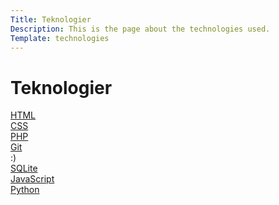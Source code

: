 ```yaml
---
Title: Teknologier
Description: This is the page about the technologies used. 
Template: technologies
---
```



Teknologier
==========================

<div class="box html">
<i class="fab fa-html5"></i>
<a href="technology/html">HTML</a>
</div>

<div class="box css">
<i class="fab fa-css3-alt"></i>
<a href="technology/css">CSS</a>
</div>

<!-- ROW 3-->
<div class="box php">
<i class="fab fa-php"></i>
<a href="technology/php">PHP</a>
</div>

<div class="box git">
<i class="fab fa-git-square"></i>
<a href="technology/git">Git</a>
</div>

<div class="box extra">
<i class="fas fa-coffee"></i>
:)
</div>

<!-- ROW 4 -->

<div class="box sql">
<i class="fas fa-database"></i>
<a href="technology/sqlite">SQLite</a>
</div>

<!-- ROW 5 -->	

<div class="box js">
<i class="fab fa-js-square"></i>
<a href="technology/javascript">JavaScript</a>
</div>

<div class="box py">
<i class="fab fa-python"></i>
<a href="technology/python">Python</a>
</div>